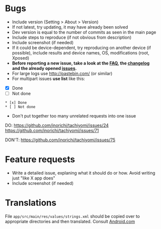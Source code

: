 # Bugs
* Include version (Setting > About > Version)
 * If not latest, try updating, it may have already been solved
 * Dev version is equal to the number of commits as seen in the main page
* Include steps to reproduce (if not obvious from description)
* Include screenshot (if needed)
* If it could be device-dependent, try reproducing on another device (if possible), include results and device names, OS, modifications (root, Xposed)
* **Before reporting a new issue, take a look at the [FAQ](https://github.com/inorichi/tachiyomi/wiki/FAQ), the [changelog](https://github.com/inorichi/tachiyomi/releases) and the already opened [issues](https://github.com/inorichi/tachiyomi/issues).**
* For large logs use http://pastebin.com/ (or similar)
* For multipart issues **use list** like this:
 * [x] Done
 * [ ] Not done
```
* [x] Done
* [ ] Not done
```
* Don't put together too many unrelated requests into one issue

DO: https://github.com/inorichi/tachiyomi/issues/24 https://github.com/inorichi/tachiyomi/issues/71

DON'T: https://github.com/inorichi/tachiyomi/issues/75

# Feature requests

* Write a detailed issue, explaning what it should do or how. Avoid writing just "like X app does"
* Include screenshot (if needed)

# Translations

File `app/src/main/res/values/strings.xml` should be copied over to appropriate directories and then translated.
Consult [Android.com](http://developer.android.com/training/basics/supporting-devices/languages.html#CreateDirs)
